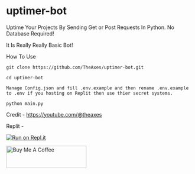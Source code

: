 # uptimer-bot
Uptime Your Projects By Sending Get or Post Requests In Python. No Database Required!


It Is Really Really Basic Bot!

How To Use

```
git clone https://github.com/TheAxes/uptimer-bot.git
```
```
cd uptimer-bot
```
```
Manage Config.json and fill .env.example and then rename .env.example  to .env if you hosting on Replit then use thier secret systems.
```

```
python main.py
```

Credit - https://youtube.com/@theaxes


Replit -

[![Run on Repl.it](https://repl.it/badge/github/replit/replbox)](https://replit.com/@NotRealAxe/uptimer-bot?v=1)

<a href="https://www.buymeacoffee.com/AshOp" target="_blank"><img src="https://cdn.buymeacoffee.com/buttons/v2/default-yellow.png" alt="Buy Me A Coffee" style="height: 60px !important;width: 217px !important;" ></a>
